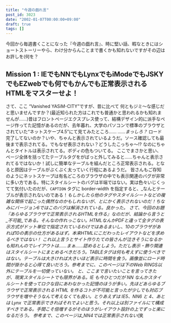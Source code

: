 ```yaml
---
title: "今週の戯れ言"
post_id: 3023
date: "2002-01-07T00:00:00+09:00"
draft: true
tags: []
---
```



今回から毎週書くことになった『今週の戯れ言』、時に堅い話、暇なときにはショートストーリーやら、わけ分からんことまで書くかも知れないですがその辺はお許しを(何を？
## Mission 1 : IEでもNNでもLynxでもiModeでもJSKYでもEZwebでも何でもかんでも正常表示されるHTMLをマスターせよ！
さて、ここ “Vanished YASiM-CITY”ですが、昔に比べて 何ともジミ～な感じだと思いませんですか？(最近知られた方はこれでも普通かと思われるかも知れませんが……)昔はフロントページエクスプレス使って、結構デザイン的に派手なページ作ってた記憶があるのだが、去年暮れ、大学のパソコンで標準のブラウザとされていた“ネットスケープ4.5”にて見てみたところ…… _……まっしろ？_ ロード完了してないのか？いや、ちゃんと表示されているようだ。ソース確認しても最後まで表示されてる。でもなぜ表示されない？どうしたこっちゃ～!? なのにちゃんとタイトルは表示されてる。ボディの色もついてる。 ここでまさかと思い、ページ全体を括ってたテーブルタグをがばっと外してみると……ちゃんと表示されてるではないか！試しに簡単なテーブルを組んだところ正常表示される。となると原因はテーブルがぶくぶく太っていく行程にあるようだ。 皆さんもご存知のようにネットスケープは有名どころのブラウザの中でも表示関連のバグが非常に多い方である。特にスタイルシートのバグは半端ではない。実は色々いじくってて気付いたのだが、`CAPTION` タグに border-width を指定すると、_なんとテーブルが表示されないのである！_もしかしたら他のタグやスタイルシートなどの複雑な関係で起こった偶然なのかもしれないが、とにかく表示されないのだ！ちなみにバージョン6ではこのバグは解消されている。良かった。 さて、今回のお題『_あらゆるブラウザで正常表示されるHTMLを作る_』なのだが、結論から言うと_不可能_である。そんなの作れっこない。HTMLなんかPDFと違って全タグの表示方式がドット単位で指定されているわけではあるまいし、10のブラウザがあれば10の表示の仕方があるはず。本来HTMLにこだわったレイアウトなどを求めるべきではない！ これ以上言うとサイト作りたての皆さんが泣きそうになるかも知れんのでレイアウトは……まぁ……認めるとしよう。ただし表示・飾り関連はスタイルシートにまとめるべきだろう。TABLEタグは何も考えずに使うべきではない。テーブルは大きければ大きいほど表示に時間を食う。画像並にロード時間が掛かると心得て良いだろう。参考までに、このページは下のWeb RINGS以外にテーブルを一切使っていない。 と、ここまで言いたいことを言ってきたが、現実スタイルシートでも限界がある。IE も今ひとつだが NN なんかスタイルシートを使ってロクな目にあわなかった記憶のほうが多い。先ほどあらゆるブラウザで正常表示される HTML を作るコトが不可能と言ったが少しでも対応ブラウザを増やそうなんて考えなくても良い。とりあえずは IE5、NN6 と 4、あとは Lynx で正常表示できればそれでよいと思う。それ以上は別ファイルにて構成すべきである。手間こそ倍増するがそのほうがレイアウト設計の上でずっと楽になるだろう。 参考まで、このページは_NN4では正常表示されない_(笑

